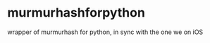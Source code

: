 murmurhashforpython
===================

wrapper of murmurhash for python, in sync with the one we on iOS
